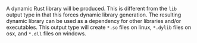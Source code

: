 A dynamic Rust library will be produced. This is different from the `lib` output type in that this forces
dynamic library generation. The resulting dynamic library can be used as a
dependency for other libraries and/or executables. This output type will
create `*.so` files on linux, `*.dylib` files on osx, and `*.dll` files on
windows.